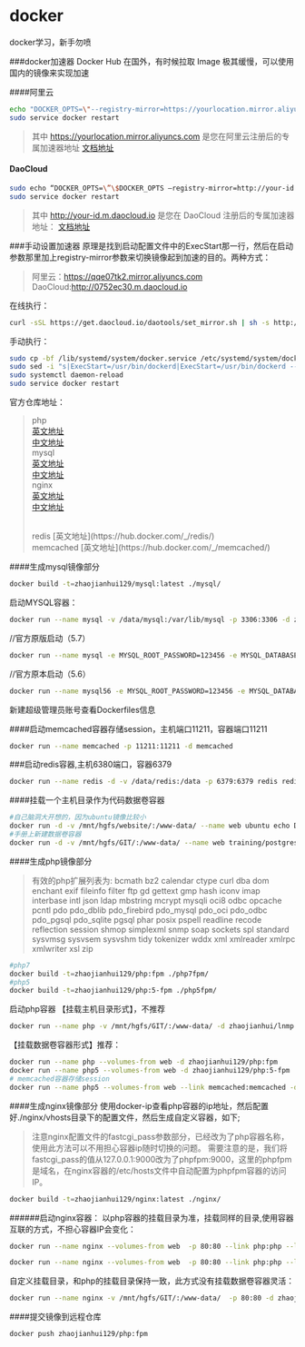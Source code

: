 # docker
docker学习，新手勿喷

###docker加速器
Docker Hub 在国外，有时候拉取 Image 极其缓慢，可以使用国内的镜像来实现加速

####阿里云
```sh
echo "DOCKER_OPTS=\"--registry-mirror=https://yourlocation.mirror.aliyuncs.com\"" | sudo tee -a /etc/default/docker
sudo service docker restart
```
> 其中 https://yourlocation.mirror.aliyuncs.com 是您在阿里云注册后的专属加速器地址
[文档地址](https://yq.aliyun.com/articles/29941)

#### DaoCloud
```sh
sudo echo “DOCKER_OPTS=\”\$DOCKER_OPTS –registry-mirror=http://your-id.m.daocloud.io -d\”” >> /etc/default/docker
sudo service docker restart
```
> 其中 http://your-id.m.daocloud.io 是您在 DaoCloud 注册后的专属加速器地址：
[文档地址](https://www.daocloud.io/)

###手动设置加速器
原理是找到启动配置文件中的ExecStart那一行，然后在启动参数那里加上registry-mirror参数来切换镜像起到加速的目的。两种方式：
> 阿里云：https://qqe07tk2.mirror.aliyuncs.com
> DaoCloud:http://0752ec30.m.daocloud.io

在线执行：
```sh
curl -sSL https://get.daocloud.io/daotools/set_mirror.sh | sh -s http://0752ec30.m.daocloud.io
```

手动执行：
```sh
sudo cp -bf /lib/systemd/system/docker.service /etc/systemd/system/docker.service
sudo sed -i "s|ExecStart=/usr/bin/dockerd|ExecStart=/usr/bin/dockerd --registry-mirror=https://qqe07tk2.mirror.aliyuncs.com|g" /etc/systemd/system/docker.service
sudo systemctl daemon-reload
sudo service docker restart
```

官方仓库地址：
> php           
> [英文地址](https://hub.docker.com/_/php/)              
> [中文地址](https://github.com/DaoCloud/library-image/tree/master/php)
> <br>
> mysql     
> [英文地址](https://hub.docker.com/_/mysql/)         
> [中文地址](https://github.com/DaoCloud/library-image/tree/master/mysql)
> <br>
> nginx       
> [英文地址](https://hub.docker.com/_/nginx/)          
> [中文地址](https://github.com/DaoCloud/library-image/tree/master/nginx)
> 
> <br>
> redis
> [英文地址](https://hub.docker.com/_/redis/)
> 
> <br>
> memcached
> [英文地址](https://hub.docker.com/_/memcached/)
> 

####生成mysql镜像部分
```sh
docker build -t=zhaojianhui129/mysql:latest ./mysql/
```
启动MYSQL容器：
```sh
docker run --name mysql -v /data/mysql:/var/lib/mysql -p 3306:3306 -d zhaojianhui129/mysql:latest
```
//官方原版启动（5.7）
```sh
docker run --name mysql -e MYSQL_ROOT_PASSWORD=123456 -e MYSQL_DATABASE=test -e MYSQL_USER=qianxun -e MYSQL_PASSWORD=123456 -v /data/mysql:/var/lib/mysql -p 3306:3306 -d mysql
```

//官方原本启动（5.6）
```sh
docker run --name mysql56 -e MYSQL_ROOT_PASSWORD=123456 -e MYSQL_DATABASE=test -e MYSQL_USER=qianxun -e MYSQL_PASSWORD=123456 -v /data/mysql56:/var/lib/mysql -p 3307:3306 -d mysql:5.6
```

新建超级管理员账号查看Dockerfiles信息

####启动memcached容器存储session，主机端口11211，容器端口11211
```sh
docker run --name memcached -p 11211:11211 -d memcached
```

###启动redis容器,主机6380端口，容器6379
```sh
docker run --name redis -d -v /data/redis:/data -p 6379:6379 redis redis-server --appendonly yes
```

####挂载一个主机目录作为代码数据卷容器
```sh
#自己脑洞大开想的，因为ubuntu镜像比较小
docker run -d -v /mnt/hgfs/website/:/www-data/ --name web ubuntu echo Data-only container for postgres
#手册上新建数据卷容器
docker run -d -v /mnt/hgfs/GIT/:/www-data/ --name web training/postgres echo Data-only container for postgres
```


####生成php镜像部分
> 有效的php扩展列表为:
> bcmath bz2 calendar ctype curl dba dom enchant exif fileinfo filter ftp gd gettext gmp hash iconv imap interbase intl json ldap mbstring mcrypt mysqli oci8 odbc opcache pcntl pdo pdo_dblib pdo_firebird pdo_mysql pdo_oci pdo_odbc pdo_pgsql pdo_sqlite pgsql phar posix pspell readline recode reflection session shmop simplexml snmp soap sockets spl standard sysvmsg sysvsem sysvshm tidy tokenizer wddx xml xmlreader xmlrpc xmlwriter xsl zip

```sh
#php7
docker build -t=zhaojianhui129/php:fpm ./php7fpm/
#php5
docker build -t=zhaojianhui129/php:5-fpm ./php5fpm/
```

启动php容器
【挂载主机目录形式】，不推荐
```sh
docker run --name php -v /mnt/hgfs/GIT/:/www-data/ -d zhaojianhui/lnmp:php
```
【挂载数据卷容器形式】推荐：
```sh
docker run --name php --volumes-from web -d zhaojianhui129/php:fpm
docker run --name php5 --volumes-from web -d zhaojianhui129/php:5-fpm
# memcached容器存储session
docker run --name php5 --volumes-from web --link memcached:memcached -d zhaojianhui/lnmp:php5
```


####生成nginx镜像部分
使用docker-ip查看php容器的ip地址，然后配置好./nginx/vhosts目录下的配置文件，然后生成自定义容器，如下;
> 注意nginx配置文件的fastcgi_pass参数部分，已经改为了php容器名称，使用此方法可以不用担心容器ip随时切换的问题。
> 需要注意的是，我们将fastcgi_pass的值从127.0.0.1:9000改为了phpfpm:9000，这里的phpfpm是域名，在nginx容器的/etc/hosts文件中自动配置为phpfpm容器的访问IP。

```sh
docker build -t=zhaojianhui129/nginx:latest ./nginx/
```

######启动nginx容器：
以php容器的挂载目录为准，挂载同样的目录,使用容器互联的方式，不担心容器IP会变化：
```sh
docker run --name nginx --volumes-from web  -p 80:80 --link php:php --link php5:php5 --link phplaravel:phplaravel -d zhaojianhui129/nginx:latest

docker run --name nginx --volumes-from web  -p 80:80 --link php:php --link php5:php5 -d zhaojianhui129/nginx:latest
```
自定义挂载目录，和php的挂载目录保持一致，此方式没有挂载数据卷容器灵活：
```sh
docker run --name nginx -v /mnt/hgfs/GIT/:/www-data/  -p 80:80 -d zhaojianhui129/nginx:latest
```


####提交镜像到远程仓库
```sh
docker push zhaojianhui129/php:fpm

```